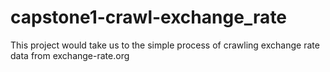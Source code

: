 # capstone1-crawl-exchange_rate
This project would take us to the simple process of crawling exchange rate data from exchange-rate.org
